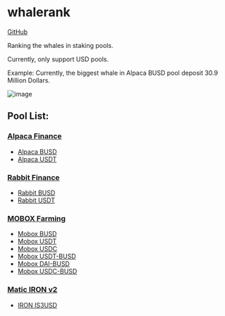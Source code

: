 # whalerank

[GitHub](https://github.com/zjuchenyuan/whalerank)

Ranking the whales in staking pools.

Currently, only support USD pools.

Example: Currently, the biggest whale in Alpaca BUSD pool deposit 30.9 Million Dollars.

![image](https://user-images.githubusercontent.com/17289004/125200284-fe0d6b80-e29c-11eb-998a-e3ae467cc157.png)


## Pool List:

### [Alpaca Finance](https://app.alpacafinance.org/stake)

- [Alpaca BUSD](https://whalerank.py3.io/alpaca/busd)
- [Alpaca USDT](https://whalerank.py3.io/alpaca/usdt)

### [Rabbit Finance](https://rabbitfinance.io/stake)

- [Rabbit BUSD](https://whalerank.py3.io/rabbit/busd)
- [Rabbit USDT](https://whalerank.py3.io/rabbit/usdt)

### [MOBOX Farming](https://mobox.io/#/iframe/momo)

- [Mobox BUSD](https://whalerank.py3.io/mobox/busd)
- [Mobox USDT](https://whalerank.py3.io/mobox/usdt)
- [Mobox USDC](https://whalerank.py3.io/mobox/usdc)
- [Mobox USDT-BUSD](https://whalerank.py3.io/mobox/usdt-busd)
- [Mobox DAI-BUSD](https://whalerank.py3.io/mobox/dai-busd)
- [Mobox USDC-BUSD](https://whalerank.py3.io/mobox/usdc-busd)

### [Matic IRON v2](https://app.iron.finance/farms)

- [IRON IS3USD](https://whalerank.py3.io/maticiron/3usd)
